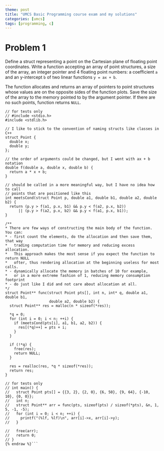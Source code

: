 ```yaml
---
theme: post
title: "UMCS Basic Programming course exam and my solutions"
categories: [umcs]
tags: [programming, c]
---
```


# Problem 1
Define a struct representing a point on the Cartesian plane of floating point coordinates. Write a function accepting an array of point structures, a size of the array, an integer pointer and 4 floating point numbers: a coefficient `a` and an y-intercept `b` of two linear functions `y = ax + b`.

The function allocates and returns an array of pointers to point structures whose values are on the opposite sides of the function plots. Save the size of the array to the memory pointed to by the argument pointer. If there are no such points, function returns `NULL`.


```cpp{% raw %}
// for tests only
// #include <stdio.h>
#include <stdlib.h>

// I like to stick to the convention of naming structs like classes in C++
struct Point {
  double x;
  double y;
};

// the order of arguments could be changed, but I went with ax + b notation 
double f(double a, double x, double b) {
  return a * x + b;
}

// should be called in a more meaningful way, but I have no idea how to call
// points that are positioned like this
int meetsCond(struct Point p, double a1, double b1, double a2, double b2) {
  return (p.y > f(a1, p.x, b1) && p.y < f(a2, p.x, b2)) 
      || (p.y > f(a2, p.x, b2) && p.y < f(a1, p.x, b1));
}

/**
* There are few ways of constructing the main body of the function. You can:
* - first count the elements, do the allocation and then save them, that way
*   trading computation time for memory and reducing excess allocation.
*   This approach makes the most sense if you expect the function to return NULL
*   ofter, thus rendering allocation at the beginning useless for most calls.
* - dynamically allocate the memory in batches of 10 for example,
*   or in a more extreme fashion of 1, reducing memory consumption footprint
* - do just like I did and not care about allocation at all.
*/
struct Point** func(struct Point pts[], int n, int* q, double a1, double b1, 
                    double a2, double b2) {
  struct Point** res = malloc(n * sizeof(*res));
  
  *q = 0;
  for (int i = 0; i < n; ++i) {
    if (meetsCond(pts[i], a1, b1, a2, b2)) {
      res[(*q)++] = pts + i;
    }
  }

  if (!*q) {
    free(res);
    return NULL;
  }

  res = realloc(res, *q * sizeof(*res));
  return res;
}

// for tests only
// int main() {
//   struct Point pts[] = {{3, 2}, {2, 0}, {6, 50}, {9, 64}, {-10, 10}, {0, 0}};
//   int n;
//   struct Point** arr = func(pts, sizeof(pts) / sizeof(*pts), &n, 1, 5, -1, -5);
//   for (int i = 0; i < n; ++i) {
//     printf("(%lf, %lf)\n", arr[i]->x, arr[i]->y);
//   }

//   free(arr);
//   return 0;
// }
{% endraw %}```
